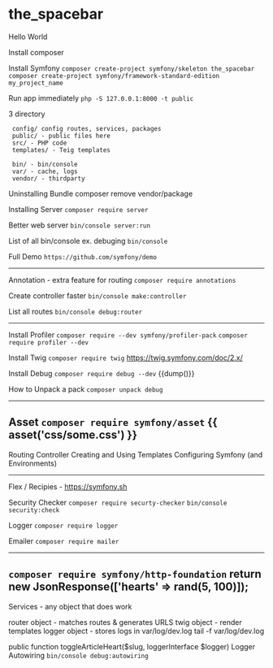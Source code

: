 # the_spacebar
Hello World

Install composer

Install Symfony
`composer create-project symfony/skeleton the_spacebar`
`composer create-project symfony/framework-standard-edition my_project_name`

Run app immediately
`php -S 127.0.0.1:8000 -t public`

3 directory
```
 config/ config routes, services, packages
 public/ - public files here
 src/ - PHP code
 templates/ - Teig templates

 bin/ - bin/console
 var/ - cache, logs
 vendor/ - thirdparty
 ```

Uninstalling Bundle
composer remove vendor/package

Installing Server
`composer require server`

Better web server
`bin/console server:run`

List of all bin/console ex. debuging
`bin/console`

Full Demo
`https://github.com/symfony/demo`

----------------------

Annotation - extra feature for routing
`composer require annotations`

Create controller faster
`bin/console make:controller`

List all routes
`bin/console debug:router`

-----------------------

Install Profiler
`composer require --dev symfony/profiler-pack`
`composer require profiler --dev`

Install Twig
`composer require twig`
https://twig.symfony.com/doc/2.x/

Install Debug
`composer require debug --dev`
 {{dump()}}

How to Unpack a pack
`composer unpack debug`

----------------------
Asset
`composer require symfony/asset`
{{ asset('css/some.css') }}
----------------------

Routing
Controller
Creating and Using Templates
Configuring Symfony (and Environments)

----------------------

Flex / Recipies - https://symfony.sh

Security Checker
`composer require securty-checker`
`bin/console security:check`

Logger
`composer require logger`

Emailer
`composer require mailer`

-------------------
`composer require symfony/http-foundation`
return new JsonResponse(['hearts' => rand(5, 100)]);
-------------------
Services - any object that does work

router object - matches routes & generates URLS
twig object - render templates
logger object - stores logs in var/log/dev.log
tail -f var/log/dev.log

public function toggleArticleHeart($slug, loggerInterface $logger)
Logger Autowiring
`bin/console debug:autowiring`